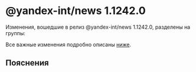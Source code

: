 # @yandex-int/news 1.1242.0

<!-- ЧЕЛОВЕЧЕСКОЕ ВСТУПЛЕНИЕ -->

Изменения, вошедшие в релиз @yandex-int/news 1.1242.0, разделены на группы:

Все важные изменения подробно описаны [ниже](#Пояснения).

## Пояснения

